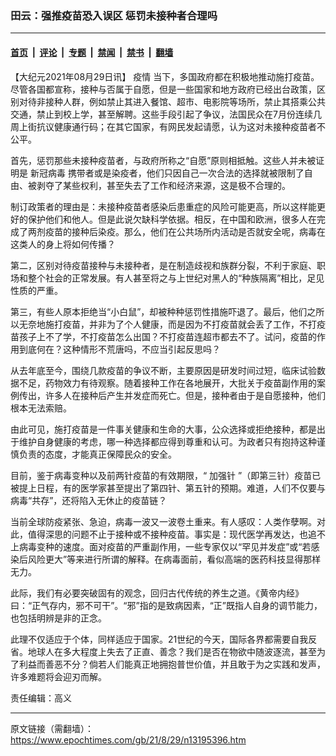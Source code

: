 ### 田云：强推疫苗恐入误区 惩罚未接种者合理吗

---

#### [首页](../../../..?n13195396) &nbsp;|&nbsp; [评论](../../../../../epoch-comment?n13195396) &nbsp;|&nbsp; [专题](../../../../../epoch-special?n13195396) &nbsp;|&nbsp; [禁闻](../../../../../epoch-news?n13195396) &nbsp;|&nbsp; [禁书](../../../../../books?n13195396) &nbsp;|&nbsp; [翻墙](https://github.com/gfw-breaker/nogfw/blob/master/README.md?n13195396)


<div class="post_content" id="artbody" itemprop="articleBody">
 <!-- article content begin -->
 <p>
  【大纪元2021年08月29日讯】
  <ok href="https://www.epochtimes.com/gb/tag/%E7%96%AB%E6%83%85.html">
   疫情
  </ok>
  当下，多国政府都在积极地推动施打疫苗。尽管各国都宣称，接种与否属于自愿，但是一些国家和地方政府已经出台政策，区别对待非接种人群，例如禁止其进入餐馆、超市、电影院等场所，禁止其搭乘公共交通，禁止到校上学，甚至解聘。这些手段引起了争议，法国民众在7月份连续几周上街抗议健康通行码；在其它国家，有网民发起请愿，认为这对未接种疫苗者不公平。
 </p>
 <p>
  首先，惩罚那些未接种疫苗者，与政府所称之“自愿”原则相抵触。这些人并未被证明是
  <ok href="https://www.epochtimes.com/gb/tag/%E6%96%B0%E5%86%A0%E7%97%85%E6%AF%92.html">
   新冠病毒
  </ok>
  携带者或是染疫者，他们只因自己一次合法的选择就被限制了自由、被剥夺了某些权利，甚至失去了工作和经济来源，这是极不合理的。
 </p>
 <p>
  制订政策者的理由是：未接种疫苗者感染后患重症的风险可能更高，所以这样能更好的保护他们和他人。但是此说欠缺科学依据。相反，在中国和欧洲，很多人在完成了两剂疫苗的接种后染疫。那么，他们在公共场所内活动是否就安全呢，病毒在这类人的身上将如何传播？
 </p>
 <p>
  第二，区别对待疫苗接种与未接种者，是在制造歧视和族群分裂，不利于家庭、职场和整个社会的正常发展。有人甚至将之与上世纪对黑人的“种族隔离”相比，足见性质的严重。
 </p>
 <p>
  第三，有些人原本拒绝当“小白鼠”，却被种种惩罚性措施吓退了。最后，他们之所以无奈地施打疫苗，并非为了个人健康，而是因为不打疫苗就会丢了工作，不打疫苗孩子上不了学，不打疫苗怎么出国？不打疫苗连超市都去不了。试问，疫苗的作用到底何在？这种情形不荒唐吗，不应当引起反思吗？
 </p>
 <p>
  从去年底至今，围绕几款疫苗的争议不断，主要原因是研发时间过短，临床试验数据不足，药物效力有待观察。随着接种工作在各地展开，大批关于疫苗副作用的案例传出，许多人在接种后产生并发症而死亡。但是，接种者由于是自愿接种，他们根本无法索赔。
 </p>
 <p>
  由此可见，施打疫苗是一件事关健康和生命的大事，公众选择或拒绝接种，都是出于维护自身健康的考虑，哪一种选择都应得到尊重和认可。为政者只有抱持这种谨慎负责的态度，才能真正保障民众的安全。
 </p>
 <p>
  目前，鉴于病毒变种以及前两针疫苗的有效期限，“
  <ok href="https://www.epochtimes.com/gb/tag/%E5%8A%A0%E5%BC%BA%E9%92%88.html">
   加强针
  </ok>
  ”（即第三针）疫苗已被提上日程，有的医学家甚至提出了第四针、第五针的预期。难道，人们不仅要与病毒“共存”，还将陷入无休止的疫苗链？
 </p>
 <p>
  当前全球防疫紧张、急迫，病毒一波又一波卷土重来。有人感叹：人类作孽啊。对此，值得深思的问题不止于接种或不接种疫苗。事实是：现代医学再发达，也追不上病毒变种的速度。面对疫苗的严重副作用，一些专家仅以“罕见并发症”或“若感染后风险更大”等来进行所谓的解释。在病毒面前，看似高端的医药科技显得那样无力。
 </p>
 <p>
  此际，我们有必要突破固有的观念，回归古代传统的养生之道。《黄帝内经》曰：“正气存内，邪不可干”。“邪”指的是致病因素，“正”既指人自身的调节能力，也包括明辨是非的正念。
 </p>
 <p>
  此理不仅适应于个体，同样适应于国家。21世纪的今天，国际各界都需要自我反省。地球人在多大程度上失去了正直、善念？我们是否在物欲中随波逐流，甚至为了利益而善恶不分？倘若人们能真正地拥抱普世价值，并且敢于为之实践和发声，许多难题将会迎刃而解。
 </p>
 <p>
  责任编辑：高义
 </p>
 <!-- article content end -->
 <div id="below_article_ad">
 </div>
</div>


---

原文链接（需翻墙）：https://www.epochtimes.com/gb/21/8/29/n13195396.htm